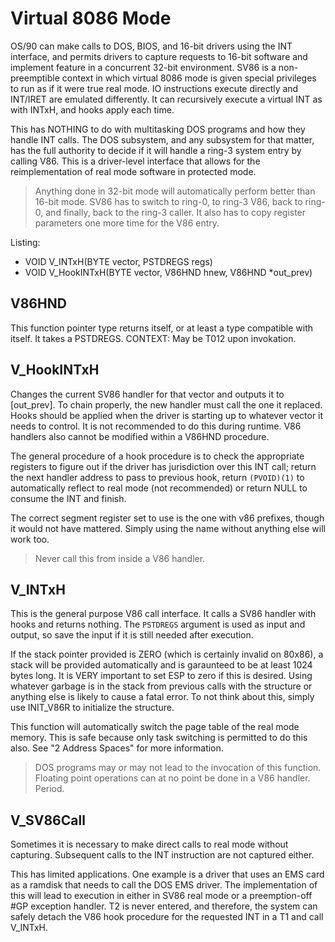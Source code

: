 # Virtual 8086 Mode

OS/90 can make calls to DOS, BIOS, and 16-bit drivers using the INT interface, and permits drivers to capture requests to 16-bit software and implement feature in a concurrent 32-bit environment.
SV86 is a non-preemptible context in which virtual 8086 mode is given special privileges to run as if it were true real mode. IO instructions execute directly and INT/IRET are emulated differently. It can recursively execute a virtual INT as with INTxH, and hooks apply each time.

This has NOTHING to do with multitasking DOS programs and how they handle INT calls. The DOS subsystem, and any subsystem for that matter, has the full authority to decide if it will handle a ring-3 system entry by calling V86. This is a driver-level interface that allows for the reimplementation of real mode software in protected mode.

> Anything done in 32-bit mode will automatically perform better than 16-bit mode. SV86 has to switch to ring-0, to ring-3 V86, back to ring-0, and finally, back to the ring-3 caller. It also has to copy register parameters one more time for the V86 entry.

Listing:
- VOID V_INTxH(BYTE vector, PSTDREGS regs)
- VOID V_HookINTxH(BYTE vector, V86HND hnew, V86HND *out_prev)

## V86HND

This function pointer type returns itself, or at least a type compatible with itself. It takes a PSTDREGS.
CONTEXT: May be T012 upon invokation.

## V_HookINTxH

Changes the current SV86 handler for that vector and outputs it to [out_prev]. To chain properly, the new handler must call the one it replaced.
Hooks should be applied when the driver is starting up to whatever vector it needs to control. It is not recommended to do this during runtime. V86 handlers also cannot be modified within a V86HND procedure.

The general procedure of a hook procedure is to check the appropriate registers to figure out if the driver has jurisdiction over this INT call; return the next handler address to pass to previous hook, return `(PVOID)(1)` to automatically reflect to real mode (not recommended) or return NULL to consume the INT and finish.

The correct segment register set to use is the one with v86 prefixes, though it would not have mattered. Simply using the name without anything else will work too.

> Never call this from inside a V86 handler.

## V_INTxH

This is the general purpose V86 call interface. It calls a SV86 handler with hooks and returns nothing. The `PSTDREGS` argument is used as input and output, so save the input if it is still needed after execution.

If the stack pointer provided is ZERO (which is certainly invalid on 80x86), a stack will be provided automatically and is garaunteed to be at least 1024 bytes long. It is VERY important to set ESP to zero if this is desired. Using whatever garbage is in the stack from previous calls with the structure or anything else is likely to cause a fatal error. To not think about this, simply use INIT_V86R to initialize the structure.

This function will automatically switch the page table of the real mode memory. This is safe because only task switching is permitted to do this also. See "2 Address Spaces" for more information.

> DOS programs may or may not lead to the invocation of this function.
> Floating point operations can at no point be done in a V86 handler. Period.

## V_SV86Call

Sometimes it is necessary to make direct calls to real mode without capturing. Subsequent calls to the INT instruction are not captured either.

This has limited applications. One example is a driver that uses an EMS card as a ramdisk that needs to call the DOS EMS driver.
The implementation of this will lead to execution in either in SV86 real mode or a preemption-off #GP exception handler. T2 is never entered, and therefore, the system can safely detach the V86 hook procedure for the requested INT in a T1 and call V_INTxH.

